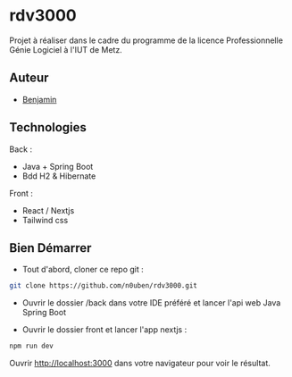 # rdv3000

Projet à réaliser dans le cadre du programme de la licence Professionnelle Génie Logiciel à l'IUT de Metz.

## Auteur

- [Benjamin](https://github.com/n0uben)

## Technologies

Back :
- Java + Spring Boot
- Bdd H2 & Hibernate

Front :
- React / Nextjs
- Tailwind css

## Bien Démarrer

- Tout d'abord, cloner ce repo git :
```bash
git clone https://github.com/n0uben/rdv3000.git
```

- Ouvrir le dossier /back dans votre IDE préféré et lancer l'api web Java Spring Boot


- Ouvrir le dossier front et lancer l'app nextjs : 
```bash
npm run dev
```

Ouvrir [http://localhost:3000](http://localhost:3000) dans votre navigateur pour voir le résultat.